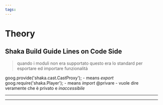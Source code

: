 ```yaml
---
tags:
---
```


# Theory

## Shaka Build Guide Lines on Code Side

> quando i moduli non era supportato questo era lo standard per esportare ed importare funzionalità

goog.provide('shaka.cast.CastProxy'); - means _export_
goog.require('shaka.Player'); - means _import_
@privare -  vuole dire veramente che è privato e _inaccessibile_

---



---


